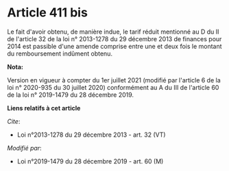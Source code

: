 # Article 411 bis

Le fait d'avoir obtenu, de manière indue, le tarif réduit mentionné au D du II de l'article 32 de la loi n° 2013-1278 du 29
décembre 2013 de finances pour 2014 est passible d'une amende comprise entre une et deux fois le montant du remboursement
indûment obtenu.

**Nota:**

Version en vigueur à compter du 1er juillet 2021 (modifié par l'article 6 de la loi n° 2020-935 du 30 juillet 2020)
conformément au A du III de l'article 60 de la loi n° 2019-1479 du 28 décembre 2019.

**Liens relatifs à cet article**

_Cite_:

  - Loi n°2013-1278 du 29 décembre 2013 - art. 32 (VT)

_Modifié par_:

  - Loi n°2019-1479 du 28 décembre 2019 - art. 60 (M)

